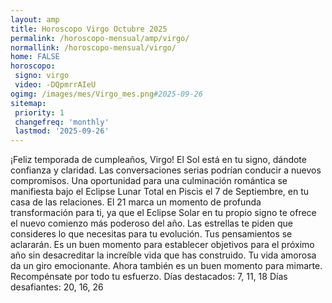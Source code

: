 ```yaml
---
layout: amp
title: Horoscopo Virgo Octubre 2025 
permalink: /horoscopo-mensual/amp/virgo/
normallink: /horoscopo-mensual/virgo/
home: FALSE
horoscopo:
 signo: virgo
 video: -DQpmrrAIeU
ogimg: /images/mes/Virgo_mes.png#2025-09-26
sitemap:
 priority: 1
 changefreq: 'monthly'
 lastmod: '2025-09-26'
---
```



¡Feliz temporada de cumpleaños, Virgo! El Sol está en tu signo, dándote confianza y claridad. Las conversaciones serias podrían conducir a nuevos compromisos. Una oportunidad para una culminación romántica se manifiesta bajo el Eclipse Lunar Total en Piscis el 7 de Septiembre, en tu casa de las relaciones. El 21 marca un momento de profunda transformación para ti, ya que el Eclipse Solar en tu propio signo te ofrece el nuevo comienzo más poderoso del año. Las estrellas te piden que consideres lo que necesitas para tu evolución. Tus pensamientos se aclararán. Es un buen momento para establecer objetivos para el próximo año sin desacreditar la increíble vida que has construido. Tu vida amorosa da un giro emocionante. Ahora también es un buen momento para mimarte. Recompénsate por todo tu esfuerzo.
Días destacados: 7, 11, 18
Días desafiantes: 20, 16, 26